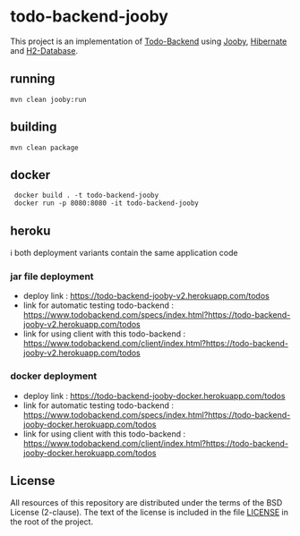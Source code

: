 # todo-backend-jooby

This project is an implementation of [Todo-Backend](https://www.todobackend.com/) using [Jooby](https://jooby.io/), [Hibernate](https://hibernate.org/) and [H2-Database](https://www.h2database.com/).

## running

    mvn clean jooby:run

## building

    mvn clean package

## docker

     docker build . -t todo-backend-jooby
     docker run -p 8080:8080 -it todo-backend-jooby

## heroku

:information_source: both deployment variants contain the same application code

### jar file deployment

* deploy link : https://todo-backend-jooby-v2.herokuapp.com/todos
* link for automatic testing todo-backend : https://www.todobackend.com/specs/index.html?https://todo-backend-jooby-v2.herokuapp.com/todos
* link for using client with this todo-backend : https://www.todobackend.com/client/index.html?https://todo-backend-jooby-v2.herokuapp.com/todos

### docker deployment

* deploy link : https://todo-backend-jooby-docker.herokuapp.com/todos
* link for automatic testing todo-backend : https://www.todobackend.com/specs/index.html?https://todo-backend-jooby-docker.herokuapp.com/todos
* link for using client with this todo-backend : https://www.todobackend.com/client/index.html?https://todo-backend-jooby-docker.herokuapp.com/todos


## License
All resources of this repository are distributed under the terms of the BSD License (2-clause).
The text of the license is included in the file [LICENSE](./LICENSE) in the root of the project.
